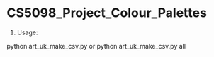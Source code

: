 # CS5098_Project_Colour_Palettes
1) Usage:

python art_uk_make_csv.py <number of images> <Name for files and folder generation> <art UK search URL>
  or
python art_uk_make_csv.py all <Name for files and folder generation> <art UK search URL>
